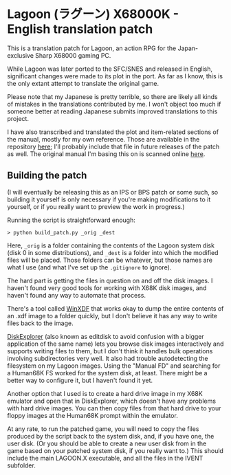 # Lagoon (ラグーン) X68000K - English translation patch

This is a translation patch for Lagoon, an action RPG for the Japan-exclusive Sharp X68000 gaming PC. 

While Lagoon was later ported to the SFC/SNES and released in English, significant changes were made to its plot in the port. As far as I know, this is the only extant attempt to translate the original game.

Please note that my Japanese is pretty terrible, so there are likely all kinds of mistakes in the translations contributed by me. I won't object too much if someone better at reading Japanese submits improved translations to this project.

I have also transcribed and translated the plot and item-related sections of the manual, mostly for my own reference. Those are available in the repository [here](doc/manual_translation.txt); I'll probably include that file in future releases of the patch as well. The original manual I'm basing this on is scanned online [here](https://archive.org/details/LagoonX68000).

## Building the patch

(I will eventually be releasing this as an IPS or BPS patch or some such, so building it yourself is only necessary if you're making modifications to it yourself, or if you really want to preview the work in progress.)

Running the script is straightforward enough:

`> python build_patch.py _orig _dest`

Here, `_orig` is a folder containing the contents of the Lagoon system disk (disk 0 in some distributions), and `_dest` is a folder into which the modified files will be placed. Those folders can be whatever, but those names are what I use (and what I've set up the `.gitignore` to ignore).

The hard part is getting the files in question on and off the disk images. I haven't found very good tools for working with X68K disk images, and haven't found any way to automate that process.

There's a tool called [WinXDF](https://zophar.net/utilities/computil/winxdf.html) that works okay to dump the entire contents of an .xdf image to a folder quickly, but I don't believe it has any way to write files back to the image.

[DiskExplorer](https://hp.vector.co.jp/authors/VA013937/editdisk/index_e.html) (also known as editdisk to avoid confusion with a bigger application of the same name) lets you browse disk images interactively and supports writing files to them, but I don't think it handles bulk operations involving subdirectories very well. It also had trouble autodetecting the filesystem on my Lagoon images. Using the "Manual FD" and searching for a Human68K FS worked for the system disk, at least. There might be a better way to configure it, but I haven't found it yet.

Another option that I used is to create a hard drive image in my X68K emulator and open that in DiskExplorer, which doesn't have any problems with hard drive images. You can then copy files from that hard drive to your floppy images at the Human68K prompt within the emulator.

At any rate, to run the patched game, you will need to copy the files produced by the script back to the system disk, and, if you have one, the user disk. (Or you should be able to create a new user disk from in the game based on your patched system disk, if you really want to.) This should include the main LAGOON.X executable, and all the files in the IVENT subfolder.